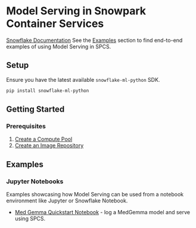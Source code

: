 # Model Serving in Snowpark Container Services

[Snowflake Documentation](https://docs.snowflake.com/en/developer-guide/snowflake-ml/model-registry/container)
See the [Examples](#examples) section to find end-to-end examples of using Model Serving in SPCS.

## Setup

Ensure you have the latest available `snowflake-ml-python` SDK.

```bash
pip install snowflake-ml-python
```

## Getting Started

### Prerequisites

1. [Create a Compute Pool](https://docs.snowflake.com/en/developer-guide/snowflake-ml/model-registry/container#create-a-compute-pool)
2. [Create an Image Repository](https://docs.snowflake.com/en/developer-guide/snowflake-ml/model-registry/container#create-an-image-repository)

## Examples

### Jupyter Notebooks

Examples showcasing how Model Serving can be used from a notebook environment like Jupyter or Snowflake Notebook.

- [Med Gemma Quickstart Notebook](./med_gemma.ipynb) - log a MedGemma model and serve using SPCS.
